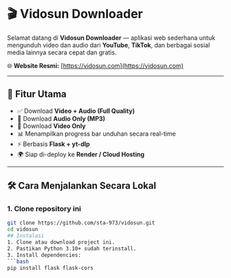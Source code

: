 # 🎬 Vidosun Downloader

Selamat datang di **Vidosun Downloader** — aplikasi web sederhana untuk mengunduh video dan audio dari **YouTube**, **TikTok**, dan berbagai sosial media lainnya secara cepat dan gratis.

🌐 **Website Resmi:** [https://vidosun.com](https://vidosun.com)

---

## 🚀 Fitur Utama
- ✅ Download **Video + Audio (Full Quality)**
- 🎵 Download **Audio Only (MP3)**
- 🎥 Download **Video Only**
- 📊 Menampilkan progress bar unduhan secara real-time
- ⚡ Berbasis **Flask + yt-dlp**
- 🌍 Siap di-deploy ke **Render / Cloud Hosting**

---

## 🛠️ Cara Menjalankan Secara Lokal

### 1. Clone repository ini
```bash
git clone https://github.com/sta-973/vidosun.git
cd vidosun
## Instalasi
1. Clone atau download project ini.
2. Pastikan Python 3.10+ sudah terinstall.
3. Install dependencies:
```bash
pip install flask flask-cors